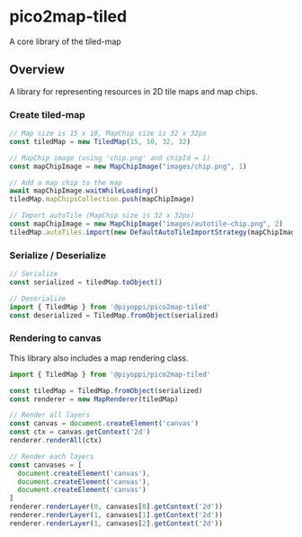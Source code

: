 # pico2map-tiled

A core library of the tiled-map

## Overview

A library for representing resources in 2D tile maps and map chips.

### Create tiled-map

```js
// Map size is 15 x 10, MapChip size is 32 x 32px
const tiledMap = new TiledMap(15, 10, 32, 32)

// MapChip image (using 'chip.png' and chipId = 1)
const mapChipImage = new MapChipImage("images/chip.png", 1)

// Add a map chip to the map
await mapChipImage.waitWhileLoading()
tiledMap.mapChipsCollection.push(mapChipImage)

// Import autoTile (MapChip size is 32 x 32px)
const mapChipImage = new MapChipImage("images/autotile-chip.png", 2)
tiledMap.autoTiles.import(new DefaultAutoTileImportStrategy(mapChipImage, 32, 32))
```

### Serialize / Deserialize

```js
// Serialize
const serialized = tiledMap.toObject()

// Deserialize
import { TiledMap } from '@piyoppi/pico2map-tiled'
const deserialized = TiledMap.fromObject(serialized)
```

### Rendering to canvas

This library also includes a map rendering class.

```js
import { TiledMap } from '@piyoppi/pico2map-tiled'

const tiledMap = TiledMap.fromObject(serialized)
const renderer = new MapRenderer(tiledMap)

// Render all layers
const canvas = document.createElement('canvas')
const ctx = canvas.getContext('2d')
renderer.renderAll(ctx)

// Render each layers
const canvases = [
  document.createElement('canvas'),
  document.createElement('canvas'),
  document.createElement('canvas')
]
renderer.renderLayer(0, canvases[0].getContext('2d'))
renderer.renderLayer(1, canvases[1].getContext('2d'))
renderer.renderLayer(1, canvases[2].getContext('2d'))
```
